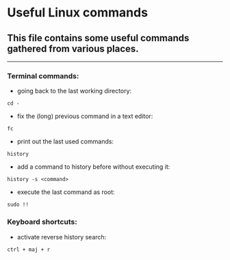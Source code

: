 # Useful Linux commands

## This file contains some useful commands gathered from various places.
_____________________________________________

### Terminal commands:

* going back to the last working directory:

```shell
cd -
```

* fix the (long) previous command in a text editor:
```shell
fc
```

* print out the last used commands:
```shell
history
```

* add a command to history before without executing it:
```shell
history -s <command>
```


* execute the last command as root:
```shell
sudo !!
```


### Keyboard shortcuts:

* activate reverse history search:
```
ctrl + maj + r
```
